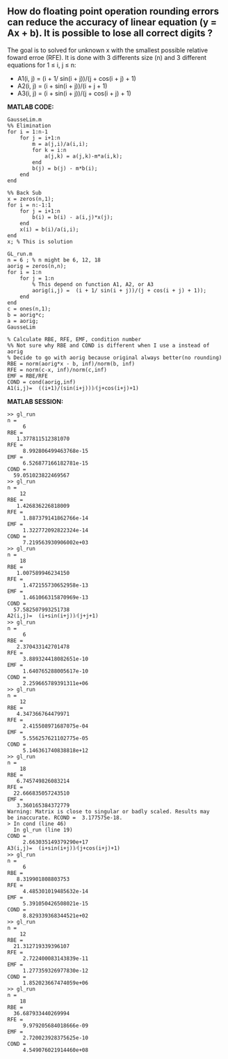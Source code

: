 
## How do floating point operation rounding errors can reduce the accuracy of linear equation (y = Ax + b). It is possible to lose all correct digits ?<br/>

The goal is to solved for unknown x with the smallest possible relative foward erroe (RFE). It is done with 3 differents size (n) and 3 different equations for 1 ≤ i, j ≤ n:<br/>
- A1(i, j) = (i + 1/ sin(i + j))/(j + cos(i + j) + 1)
- A2(i, j) = (i + sin(i + j))/(i + j + 1)
- A3(i, j) = (i + sin(i + j))/(j + cos(i + j) + 1)

**MATLAB CODE:**

```
GausseLim.m
%% Elimination
for i = 1:n-1
    for j = i+1:n
        m = a(j,i)/a(i,i);
        for k = i:n
            a(j,k) = a(j,k)-m*a(i,k);
        end
        b(j) = b(j) - m*b(i);
    end
end
 
%% Back Sub
x = zeros(n,1);
for i = n:-1:1
    for j = i+1:n
        b(i) = b(i) - a(i,j)*x(j);
    end
    x(i) = b(i)/a(i,i);
end
x; % This is solution

GL_run.m
n = 6 ; % n might be 6, 12, 18
aorig = zeros(n,n);
for i = 1:n
    for j = 1:n
        % This depend on function A1, A2, or A3
        aorig(i,j) =  (i + 1/ sin(i + j))/(j + cos(i + j) + 1));
    end
end
c = ones(n,1);
b = aorig*c;
a = aorig;
GausseLim
 
% Calculate RBE, RFE, EMF, condition number
%% Not sure why RBE and COND is different when I use a instead of aorig
% Decide to go with aorig because original always better(no rounding)
RBE = norm(aorig*x - b, inf)/norm(b, inf)
RFE = norm(c-x, inf)/norm(c,inf)
EMF = RBE/RFE
COND = cond(aorig,inf)
A1(i,j)=  ((i+1)/(sin⁡(i+j)))⁄(j+cos⁡(i+j)+1)
```

**MATLAB SESSION:**

```
>> gl_run
n =
     6
RBE =
   1.377811512381070
RFE =
     8.992806499463768e-15
EMF =
     6.526877166182781e-15
COND =
  59.051023822469567
>> gl_run
n =
    12
RBE =
   1.426836226818009
RFE =
     1.887379141862766e-14
EMF =
     1.322772092822324e-14
COND =
     7.219563930906002e+03
>> gl_run
n =
    18
RBE =
   1.007589946234150
RFE =
     1.472155730652958e-13
EMF =
     1.461066315870969e-13
COND =
  57.582507993251738
A2(i,j)=  (i+sin⁡(i+j))⁄(j+j+1)
>> gl_run
n =
     6
RBE =
   2.370433142701478
RFE =
     3.889324418082651e-10
EMF =
     1.640765288005617e-10
COND =
     2.259665789391311e+06
>> gl_run
n =
    12
RBE =
   4.347366764479971
RFE =
     2.415508971687075e-04
EMF =
     5.556257621102775e-05
COND =
     5.146361740838818e+12
>> gl_run
n =
    18
RBE =
   6.745749826083214
RFE =
  22.666835057243510
EMF =
   3.360165384372779
Warning: Matrix is close to singular or badly scaled. Results may
be inaccurate. RCOND =  3.177575e-18. 
> In cond (line 46)
  In gl_run (line 19)
COND =
     2.663035149379290e+17
A3(i,j)=  (i+sin⁡(i+j))⁄(j+cos⁡(i+j)+1)
>> gl_run
n =
     6
RBE =
   8.319901808803753
RFE =
     4.485301019485632e-14
EMF =
     5.391050426508021e-15
COND =
     8.829339368344521e+02
>> gl_run
n =
    12
RBE =
  21.312719339396107
RFE =
     2.722400083143839e-11
EMF =
     1.277359326977830e-12
COND =
     1.852023667474059e+06
>> gl_run
n =
    18
RBE =
  36.687933440269994
RFE =
     9.979205684018666e-09
EMF =
     2.720023928375625e-10
COND =
     4.549076021914460e+08
```
